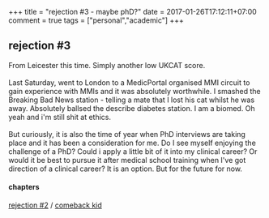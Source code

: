 +++
title = "rejection #3 - maybe phD?"
date = 2017-01-26T17:12:11+07:00
comment = true
tags = ["personal","academic"]
+++



## rejection #3
From Leicester this time. Simply another low UKCAT score.
\
\
Last Saturday, went to London to a MedicPortal organised MMI circuit to gain experience with MMIs and it was absolutely worthwhile. I smashed the Breaking Bad News station - telling a mate that I lost his cat whilst he was away. Absolutely ballsed the describe diabetes station. I am a biomed. Oh yeah and i'm still shit at ethics.
\
\
But curiously, it is also the time of year when PhD interviews are taking place and it has been a consideration for me. Do I see myself enjoying the challenge of a PhD? Could i apply a little bit of it into my clinical career? Or would it be best to pursue it after medical school training when I've got direction of a clinical career? It is an option. But for the future for now.


#### chapters
[rejection #2](/posts/rejection-two) / [comeback kid](/posts/comeback-kid)